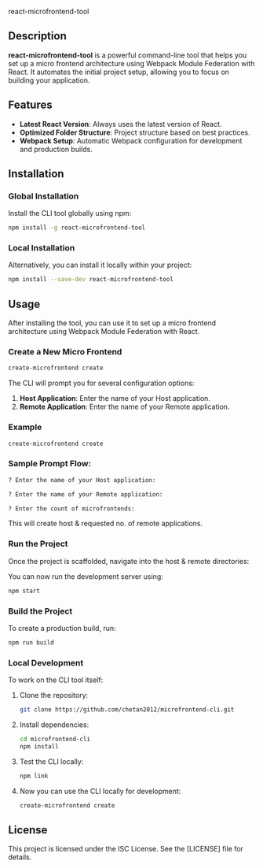 react-microfrontend-tool

## Description

**react-microfrontend-tool** is a powerful command-line tool that helps you set up a micro frontend architecture using Webpack Module Federation with React. It automates the initial project setup, allowing you to focus on building your application.

## Features

- **Latest React Version**: Always uses the latest version of React.
- **Optimized Folder Structure**: Project structure based on best practices.
- **Webpack Setup**: Automatic Webpack configuration for development and production builds.

## Installation

### Global Installation

Install the CLI tool globally using npm:

```bash
npm install -g react-microfrontend-tool
```

### Local Installation

Alternatively, you can install it locally within your project:

```bash
npm install --save-dev react-microfrontend-tool
```

## Usage

After installing the tool, you can use it to set up a micro frontend architecture using Webpack Module Federation with React.

### Create a New Micro Frontend

```bash
create-microfrontend create 
```

The CLI will prompt you for several configuration options:

1. **Host Application**: Enter the name of your Host application.
2. **Remote Application**: Enter the name of your Remote application.


### Example

```bash
create-microfrontend create
```

### Sample Prompt Flow:

```bash
? Enter the name of your Host application:

? Enter the name of your Remote application:

? Enter the count of microfrontends:
```

This will create host & requested no. of remote applications.

### Run the Project

Once the project is scaffolded, navigate into the host & remote directories:


You can now run the development server using:

```bash
npm start
```

### Build the Project

To create a production build, run:

```bash
npm run build
```

### Local Development

To work on the CLI tool itself:

1. Clone the repository:

   ```bash
   git clone https://github.com/chetan2012/microfrontend-cli.git
   ```

2. Install dependencies:

   ```bash
   cd microfrontend-cli
   npm install
   ```

3. Test the CLI locally:

   ```bash
   npm link
   ```

4. Now you can use the CLI locally for development:

   ```bash
   create-microfrontend create
   ```

## License

This project is licensed under the ISC License. See the [LICENSE] file for details.